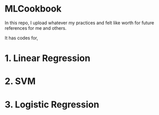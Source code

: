 # MLCookbook
In this repo, I upload whatever my practices and felt like worth for future references for me and others.

It has codes for,
# 1. Linear Regression
# 2. SVM
# 3. Logistic Regression